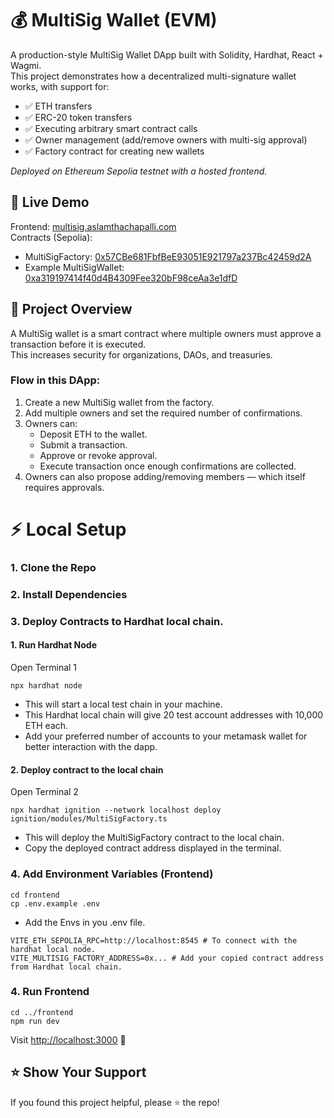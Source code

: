 # 💰 MultiSig Wallet (EVM)
A production-style MultiSig Wallet DApp built with Solidity, Hardhat, React + Wagmi. \
This project demonstrates how a decentralized multi-signature wallet works, with support for:
- ✅ ETH transfers
- ✅ ERC-20 token transfers
- ✅ Executing arbitrary smart contract calls
- ✅ Owner management (add/remove owners with multi-sig approval)
- ✅ Factory contract for creating new wallets

_Deployed on Ethereum Sepolia testnet with a hosted frontend._

## 🚀 Live Demo
Frontend: [multisig.aslamthachapalli.com](https://multisig.aslamthachapalli.com/) \
Contracts (Sepolia):
- MultiSigFactory: [0x57CBe681FbfBeE93051E921797a237Bc42459d2A](https://sepolia.etherscan.io/address/0x57CBe681FbfBeE93051E921797a237Bc42459d2A)
- Example MultiSigWallet: [0xa319197414f40d4B4309Fee320bF98ceAa3e1dfD](https://sepolia.etherscan.io/address/0xa319197414f40d4B4309Fee320bF98ceAa3e1dfD)

## 📖 Project Overview
A MultiSig wallet is a smart contract where multiple owners must approve a transaction before it is executed. \
This increases security for organizations, DAOs, and treasuries.

### Flow in this DApp:
1. Create a new MultiSig wallet from the factory.
2. Add multiple owners and set the required number of confirmations. 
3. Owners can:
   - Deposit ETH to the wallet.
   - Submit a transaction.
   - Approve or revoke approval.
   - Execute transaction once enough confirmations are collected.
5. Owners can also propose adding/removing members — which itself requires approvals.

# ⚡ Local Setup
### 1. Clone the Repo
### 2. Install Dependencies
### 3. Deploy Contracts to Hardhat local chain.
#### 1. Run Hardhat Node
Open Terminal 1
```
npx hardhat node
```
- This will start a local test chain in your machine.
- This Hardhat local chain will give 20 test account addresses with 10,000 ETH each.
- Add your preferred number of accounts to your metamask wallet for better interaction with the dapp.

#### 2. Deploy contract to the local chain
Open Terminal 2
```
npx hardhat ignition --network localhost deploy ignition/modules/MultiSigFactory.ts
```
- This will deploy the MultiSigFactory contract to the local chain.
- Copy the deployed contract address displayed in the terminal.
### 4. Add Environment Variables (Frontend)
```
cd frontend
cp .env.example .env
```
- Add the Envs in you .env file.
```env
VITE_ETH_SEPOLIA_RPC=http://localhost:8545 # To connect with the hardhat local node.
VITE_MULTISIG_FACTORY_ADDRESS=0x... # Add your copied contract address from Hardhat local chain.
```
### 4. Run Frontend
```
cd ../frontend
npm run dev
```
Visit [http://localhost:3000](http://localhost:3000) 🚀

## ⭐️ Show Your Support
If you found this project helpful, please ⭐️ the repo!

